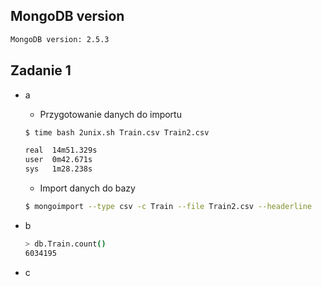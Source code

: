 ## MongoDB version

```bash
MongoDB version: 2.5.3
```

## Zadanie 1

* a 
  * Przygotowanie danych do importu
  
  ```bash
  $ time bash 2unix.sh Train.csv Train2.csv
  
  real	14m51.329s
  user	0m42.671s
  sys	1m28.238s
  ```

  * Import danych do bazy
  
  ```bash
  $ mongoimport --type csv -c Train --file Train2.csv --headerline
  ```
  
* b
  
  ```bash
  > db.Train.count()
  6034195
  ```
  
* c